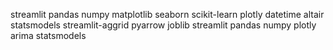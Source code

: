 streamlit 
pandas 
numpy 
matplotlib 
seaborn 
scikit-learn 
plotly
datetime 
altair 
statsmodels 
streamlit-aggrid 
pyarrow 
joblib
streamlit
pandas
numpy
plotly
arima
statsmodels
